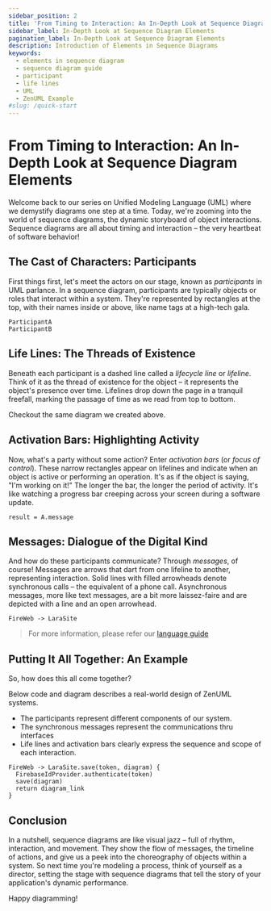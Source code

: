 ```yaml
---
sidebar_position: 2
title: 'From Timing to Interaction: An In-Depth Look at Sequence Diagram Elements'
sidebar_label: In-Depth Look at Sequence Diagram Elements
pagination_label: In-Depth Look at Sequence Diagram Elements
description: Introduction of Elements in Sequence Diagrams
keywords:
  - elements in sequence diagram
  - sequence diagram guide
  - participant
  - life lines
  - UML
  - ZenUML Example
#slug: /quick-start
---
```


# From Timing to Interaction: An In-Depth Look at Sequence Diagram Elements

Welcome back to our series on Unified Modeling Language (UML) where we demystify diagrams one step at a time. Today, we're zooming into the world of sequence diagrams, the dynamic storyboard of object interactions. Sequence diagrams are all about timing and interaction – the very heartbeat of software behavior!

## The Cast of Characters: Participants

First things first, let's meet the actors on our stage, known as _participants_ in UML parlance. In a sequence diagram, participants are typically objects or roles that interact within a system. They're represented by rectangles at the top, with their names inside or above, like name tags at a high-tech gala.

```zenuml title=Participants and Life Lines
ParticipantA
ParticipantB
```

## Life Lines: The Threads of Existence

Beneath each participant is a dashed line called a _lifecycle line_ or _lifeline_. Think of it as the thread of existence for the object – it represents the object's presence over time. Lifelines drop down the page in a tranquil freefall, marking the passage of time as we read from top to bottom.

Checkout the same diagram we created above.

## Activation Bars: Highlighting Activity

Now, what's a party without some action? Enter _activation bars_ (or _focus of control_). These narrow rectangles appear on lifelines and indicate when an object is active or performing an operation. It's as if the object is saying, "I'm working on it!" The longer the bar, the longer the period of activity. It's like watching a progress bar creeping across your screen during a software update.

```zenuml title=Activation Bar from message to result
result = A.message
```

## Messages: Dialogue of the Digital Kind

And how do these participants communicate? Through _messages_, of course! Messages are arrows that dart from one lifeline to another, representing interaction. Solid lines with filled arrowheads denote synchronous calls – the equivalent of a phone call. Asynchronous messages, more like text messages, are a bit more laissez-faire and are depicted with a line and an open arrowhead.

```zenuml title=Async Message
FireWeb -> LaraSite
```

> For more information, please refer our [language guide](/docs/language-guide/messages)

## Putting It All Together: An Example

So, how does this all come together?

Below code and diagram describes a real-world design of ZenUML systems.

- The participants represent different components of our system.
- The synchronous messages represent the communications thru interfaces
- Life lines and activation bars clearly express the sequence and scope of each interaction.

```zenuml
FireWeb -> LaraSite.save(token, diagram) {
  FirebaseIdProvider.authenticate(token)
  save(diagram)
  return diagram_link
}
```

## Conclusion

In a nutshell, sequence diagrams are like visual jazz – full of rhythm, interaction, and movement. They show the flow of messages, the timeline of actions, and give us a peek into the choreography of objects within a system. So next time you're modeling a process, think of yourself as a director, setting the stage with sequence diagrams that tell the story of your application's dynamic performance.

Happy diagramming!
